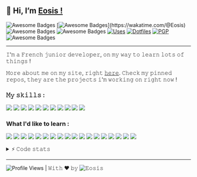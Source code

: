 <h2>👋 Hi, I’m <a href="https://eosiswastaken.github.io/">Eosis !</a></h2> 

![Awesome Badges](https://img.shields.io/badge/eosis-wastaken-yellow)
[![Awesome Badges](https://wakatime.com/badge/user/00733729-69fe-400b-ade6-fa3662321ebc.svg?)](https://wakatime.com/@Eosis)
![Awesome Badges](https://img.shields.io/badge/status-student-blueviolet)
![Awesome Badges](https://img.shields.io/badge/procrastinates-toomuch-orange)
[![Uses](https://img.shields.io/badge/uses-blue?logo=when-i-work&logoColor=white)](https://eosis.codes/uses)
[![Dotfiles](https://img.shields.io/badge/dotfiles-blue?logo=when-i-work&logoColor=white)](https://github.com/eosiswastaken/dotfiles)
[![PGP](https://img.shields.io/badge/-PGP-blue?logo=keybase&logoColor=white)](https://github.com/EosisWasTaken/EosisWasTaken/blob/main/Eosis_PGP_PUBLIC.asc)
![Awesome Badges](https://img.shields.io/badge/badges-awesome-green.svg)




---

𝙸'𝚖 𝚊 𝙵𝚛𝚎𝚗𝚌𝚑 𝚓𝚞𝚗𝚒𝚘𝚛 𝚍𝚎𝚟𝚎𝚕𝚘𝚙𝚎𝚛, 𝚘𝚗 𝚖𝚢 𝚠𝚊𝚢 𝚝𝚘 𝚕𝚎𝚊𝚛𝚗 𝚕𝚘𝚝𝚜 𝚘𝚏 𝚝𝚑𝚒𝚗𝚐𝚜 !

𝙼𝚘𝚛𝚎 𝚊𝚋𝚘𝚞𝚝 𝚖𝚎 𝚘𝚗 𝚖𝚢 𝚜𝚒𝚝𝚎, 𝚛𝚒𝚐𝚑𝚝 <a href="https://www.eosis.codes/">𝚑𝚎𝚛𝚎</a>. 𝙲𝚑𝚎𝚌𝚔 𝚖𝚢 𝚙𝚒𝚗𝚗𝚎𝚍 𝚛𝚎𝚙𝚘𝚜, 𝚝𝚑𝚎𝚢 𝚊𝚛𝚎 𝚝𝚑𝚎 𝚙𝚛𝚘𝚓𝚎𝚌𝚝𝚜 𝚒'𝚖 𝚠𝚘𝚛𝚔𝚒𝚗𝚐 𝚘𝚗 𝚛𝚒𝚐𝚑𝚝 𝚗𝚘𝚠 !

### 𝙼𝚢 𝚜𝚔𝚒𝚕𝚕𝚜 :

<p>
<img src="https://img.shields.io/badge/-Visual%20Studio%20Code-23A9F2?style=flat-square&logo=Visual%20Studio%20Code&logoColor=white"/>
<img src="https://img.shields.io/badge/-Github-181717?style=flat-square&logo=GitHub&logoColor=white"/>
<img src="https://img.shields.io/badge/-Git-F44D27?style=flat-square&logo=Git&logoColor=white"/>
<img src="https://img.shields.io/badge/-NPM-CB3837?style=flat-square&logo=NPM&logoColor=white"/>
<img src="https://img.shields.io/badge/-SQLite-F29111?style=flat-square&logo=SQLite&logoColor=white"/>
<img src="https://img.shields.io/badge/-Notion-000000?style=flat-square&logo=Notion&logoColor=white"/>
<img src="https://img.shields.io/badge/-HTML5-E34F26?style=flat-square&logo=HTML5&logoColor=white"/>
<img src="https://img.shields.io/badge/-CSS3-1572B6?style=flat-square&logo=CSS3&logoColor=white"/>
<img src="https://img.shields.io/badge/-Debian-A80030?style=flat-square&logo=Debian&logoColor=white"/>
<img src="https://img.shields.io/badge/-Digital%20Ocean-123F6D?style=flat-square&logo=digitalocean&logoColor=white"/>
<img src="https://img.shields.io/badge/-Markdown-000000?style=flat-square&logo=markdown&logoColor=white"/>
  
  </p>
  
### What I'd like to learn :

<p>
  
<img src="https://img.shields.io/badge/-JavaScript-F7DF1E?style=flat-square&logo=javascript&logoColor=white"/>
<img src="https://img.shields.io/badge/-React-61DAFB?style=flat-square&logo=react&logoColor=white"/>
<img src="https://img.shields.io/badge/-C-A8B9CC?style=flat-square&logo=C&logoColor=white"/>
<img src="https://img.shields.io/badge/-TypeScript-3178C6?style=flat-square&logo=typescript&logoColor=white"/>
<img src="https://img.shields.io/badge/-GraphQL-E10098?style=flat-square&logo=graphql&logoColor=white"/>
<img src="https://img.shields.io/badge/-Digital%20Ocean-0080FF?style=flat-square&logo=digitalocean&logoColor=white"/>
<img src="https://img.shields.io/badge/-Docker-2496ED?style=flat-square&logo=docker&logoColor=white"/>
<img src="https://img.shields.io/badge/-Amazon%20AWS-232F3E?style=flat-square&logo=amazonaws&logoColor=white"/>
<img src="https://img.shields.io/badge/-Postman-FF6C37?style=flat-square&logo=postman&logoColor=white"/>
<img src="https://img.shields.io/badge/-Linux-FCC624?style=flat-square&logo=linux&logoColor=white"/>
<img src="https://img.shields.io/badge/-Grafana-F46800?style=flat-square&logo=grafana&logoColor=white"/>
<img src="https://img.shields.io/badge/-Material%20UI-2196F3?style=flat-square&logo=materialdesignicons&logoColor=white"/>
<img src="https://img.shields.io/badge/-Firebase-FFCA28?style=flat-square&logo=firebase&logoColor=white"/>
<img src="https://img.shields.io/badge/-Sass-CC6699?style=flat-square&logo=sass&logoColor=white"/>
<img src="https://img.shields.io/badge/-Node.js-339933?style=flat-square&logo=node.js&logoColor=white"/>
<img src="https://img.shields.io/badge/-Tailwind%20CSS-06B6D4?style=flat-square&logo=tailwindcss&logoColor=white"/>
<img src="https://img.shields.io/badge/-Express-000000?style=flat-square&logo=express&logoColor=white"/>
<img src="https://img.shields.io/badge/-Next.js-000000?style=flat-square&logo=next.js&logoColor=white"/>
  
</p>

<details>
  <summary>⚡ 𝙲𝚘𝚍𝚎 𝚜𝚝𝚊𝚝𝚜</summary>
  
  [![trophy](https://github-profile-trophy.vercel.app/?username=eosiswastaken&theme=onedark)](https://github.com/ryo-ma/github-profile-trophy)
  ![Eosis's GitHub stats](https://github-readme-stats.vercel.app/api?username=eosiswastaken&show_icons=true&count_private=true&theme=codeSTACKr)
  <img src='https://github-readme-stats.vercel.app/api/top-langs/?username=EosisWasTaken&langs_count=10&theme=codeSTACKr&layout=compact' width="37%" height="37%">
  </details>
  
---

![Profile Views](https://komarev.com/ghpvc/?username=EosisWasTaken&label=visitors&color=yellow) | 𝚆𝚒𝚝𝚑 ❤️ 𝚋𝚢 ![𝙴𝚘𝚜𝚒𝚜](https://github.com/EosisWasTaken)


